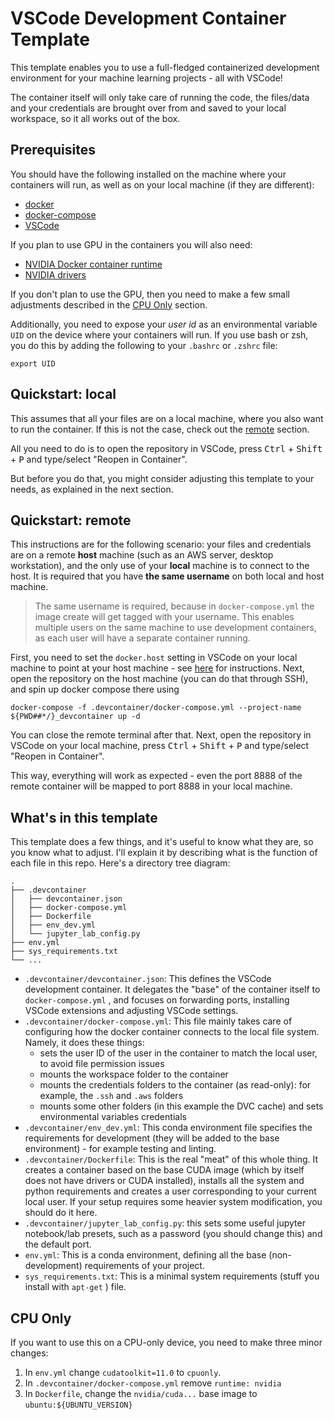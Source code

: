 # VSCode Development Container Template

This template enables you to use a full-fledged containerized development environment for your machine learning projects - all with VSCode!

The container itself will only take care of running the code, the files/data and your credentials are brought over from and saved to your local workspace, so it all works out of the box.

## Prerequisites

You should have the following installed on the machine where your containers will run, as well as on your local machine (if they are different):

- [docker](https://docs.docker.com/get-docker/)
- [docker-compose](https://docs.docker.com/compose/install/)
- [VSCode](https://code.visualstudio.com/docs/setup/setup-overview)

If you plan to use GPU in the containers you will also need:

- [NVIDIA Docker container runtime](https://github.com/NVIDIA/nvidia-docker)
- [NVIDIA drivers](https://github.com/NVIDIA/nvidia-docker/wiki/Frequently-Asked-Questions#how-do-i-install-the-nvidia-driver)

If you don't plan to use the GPU, then you need to make a few small adjustments described in the [CPU Only](#cpu-only) section.

Additionally, you need to expose your *user id* as an environmental variable `UID` on the device where your containers will run. If you use bash or zsh, you do this by adding the following to your `.bashrc` or `.zshrc` file:

```
export UID
```

## Quickstart: local

This assumes that all your files are on a local machine, where you also want to run the container. If this is not the case, check out the [remote](#quickstart-remote) section.

All you need to do is to open the repository in VSCode, press <kbd>Ctrl</kbd> + <kbd>Shift</kbd> + <kbd>P</kbd> and type/select "Reopen in Container".

But before you do that, you might consider adjusting this template to your needs, as explained in the next section.

## Quickstart: remote

This instructions are for the following scenario: your files and credentials are on a remote **host** machine (such as an AWS server, desktop workstation), and the only use of your **local** machine is to connect to the host. It is required that you have **the same username** on both local and host machine.

> The same username is required, because in `docker-compose.yml` the image create will get tagged with your username. This enables multiple users on the same machine to use development containers, as each user will have a separate container running.

First, you need to set the `docker.host` setting in VSCode on your local machine to point at your host machine - see [here](https://code.visualstudio.com/docs/remote/containers-advanced#_a-basic-remote-example) for instructions. Next, open the repository on the host machine (you can do that through SSH), and spin up docker compose there using

``` 
docker-compose -f .devcontainer/docker-compose.yml --project-name ${PWD##*/}_devcontainer up -d
```

You can close the remote terminal after that. Next, open the repository in VSCode on your local machine, press <kbd>Ctrl</kbd> + <kbd>Shift</kbd> + <kbd>P</kbd> and type/select "Reopen in Container".

This way, everything will work as expected - even the port 8888 of the remote container will be mapped to port 8888 in your local machine.

## What's in this template

This template does a few things, and it's useful to know what they are, so you know what to adjust. I'll explain it by describing what is the function of each file in this repo. Here's a directory tree diagram:

``` 
.
├── .devcontainer
│   ├── devcontainer.json
│   ├── docker-compose.yml
│   ├── Dockerfile
│   ├── env_dev.yml
│   └── jupyter_lab_config.py
├── env.yml
├── sys_requirements.txt
└── ...
```

- `.devcontainer/devcontainer.json`: This defines the VSCode development container. It delegates the "base" of the container itself to `docker-compose.yml` , and focuses on forwarding ports, installing VSCode extensions and adjusting VSCode settings.
- `.devcontainer/docker-compose.yml`: This file mainly takes care of configuring how the docker container connects to the local file system. Namely, it does these things:
  - sets the user ID of the user in the container to match the local user, to avoid file permission issues
  - mounts the workspace folder to the container
  - mounts the credentials folders to the container (as read-only): for example, the `.ssh` and `.aws` folders
  - mounts some other folders (in this example the DVC cache) and sets environmental variables credentials
- `.devcontainer/env_dev.yml`: This conda environment file specifies the requirements for development (they will be added to the base environment) - for example testing and linting.
- `.devcontainer/Dockerfile`: This is the real "meat" of this whole thing. It creates a container based on the base CUDA image (which by itself does not have drivers or CUDA installed), installs all the system and python requirements and creates a user corresponding to your current local user. If your setup requires some heavier system modification, you should do it here.
- `.devcontainer/jupyter_lab_config.py`: this sets some useful jupyter notebook/lab presets, such as a password (you should change this) and the default port.
- `env.yml`: This is a conda environment, defining all the base (non-development) requirements of your project.
- `sys_requirements.txt`: This is a minimal system requirements (stuff you install with `apt-get` ) file.

## CPU Only

If you want to use this on a CPU-only device, you need to make three minor changes:

1. In `env.yml` change `cudatoolkit=11.0` to `cpuonly`.
2. In `.devcontainer/docker-compose.yml` remove `runtime: nvidia`
3. In `Dockerfile`, change the `nvidia/cuda...` base image to `ubuntu:${UBUNTU_VERSION}`
